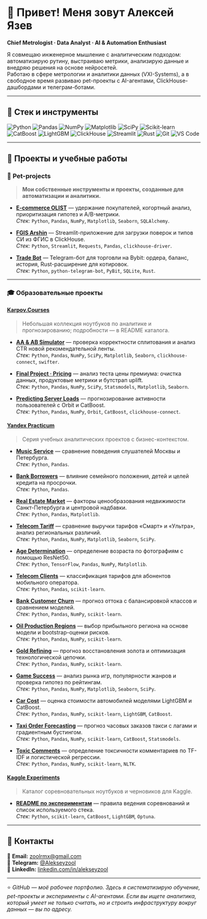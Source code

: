# 👋 Привет! Меня зовут Алексей Язев  

**Chief Metrologist · Data Analyst · AI & Automation Enthusiast**

Я совмещаю инженерное мышление с аналитическим подходом: автоматизирую рутину, выстраиваю метрики, анализирую данные и внедряю решения на основе нейросетей.  
Работаю в сфере метрологии и аналитики данных (VXI-Systems), а в свободное время развиваю pet-проекты с AI-агентами, ClickHouse-дашбордами и телеграм-ботами.  

---
## 🧠 Стек и инструменты

![Python](https://img.shields.io/badge/Python-3776AB?logo=python&logoColor=white)
![Pandas](https://img.shields.io/badge/Pandas-150458?logo=pandas&logoColor=white)
![NumPy](https://img.shields.io/badge/NumPy-013243?logo=numpy&logoColor=white)
![Matplotlib](https://img.shields.io/badge/Matplotlib-3776AB?logo=matplotlib&logoColor=white)
![SciPy](https://img.shields.io/badge/SciPy-8CAAE6?logo=scipy&logoColor=white)
![Scikit-learn](https://img.shields.io/badge/Scikit--learn-F7931E?logo=scikit-learn&logoColor=white)
![CatBoost](https://img.shields.io/badge/CatBoost-FFA500?logo=catboost&logoColor=white)
![LightGBM](https://img.shields.io/badge/LightGBM-20B2AA?logo=lightgbm&logoColor=white)
![ClickHouse](https://img.shields.io/badge/ClickHouse-FFCC00?logo=clickhouse&logoColor=black)
![Streamlit](https://img.shields.io/badge/Streamlit-FF4B4B?logo=streamlit&logoColor=white)
![Rust](https://img.shields.io/badge/Rust-DEA584?logo=rust&logoColor=black)
![Git](https://img.shields.io/badge/Git-F05032?logo=git&logoColor=white)
![VS Code](https://img.shields.io/badge/VS%20Code-007ACC?logo=visual-studio-code&logoColor=white)

---

## 🚀 Проекты и учебные работы

### 🧰 **Pet-projects**
> **Мои собственные инструменты и проекты, созданные для автоматизации и аналитики.**

- **[E-commerce OLIST](./01_pet_projects/E-commerce_OLIST)** — удержание покупателей, когортный анализ, приоритизация гипотез и A/B-метрики.  
  *Стек:* `Python`, `Pandas`, `NumPy`, `Matplotlib`, `Seaborn`, `SQLAlchemy`.

- **[FGIS Arshin](./01_pet_projects/FGIS_Arshin)** — Streamlit-приложение для загрузки поверок и типов СИ из ФГИС в ClickHouse.  
  *Стек:* `Python`, `Streamlit`, `Requests`, `Pandas`, `clickhouse-driver`.

- **[Trade Bot](./01_pet_projects/trade_bot)** — Telegram-бот для торговли на Bybit: ордера, баланс, история, Rust-расширение для котировок.  
  *Стек:* `Python`, `python-telegram-bot`, `PyBit`, `SQLite`, `Rust`.

---

### 🎓 **Образовательные проекты**

#### [**Karpov.Courses**](./02_karpov_courses)
> Небольшая коллекция ноутбуков по аналитике и прогнозированию; подробности — в README каталога.

- **[AA & AB Simulator](./02_karpov_courses/AA_AB_karpov_simulator.ipynb)** — проверка корректности сплитования и анализ CTR новой рекомендательной ленты.  
  *Стек:* `Python`, `Pandas`, `NumPy`, `SciPy`, `Matplotlib`, `Seaborn`, `clickhouse-connect`, `swifter`.

- **[Final Project · Pricing](./02_karpov_courses/Final_project_Karpov.ipynb)** — анализ теста цены премиума: очистка данных, продуктовые метрики и бутстрап uplift.  
  *Стек:* `Python`, `Pandas`, `NumPy`, `SciPy`, `Statsmodels`, `Matplotlib`, `Seaborn`.

- **[Predicting Server Loads](./02_karpov_courses/Predicting_server_loads.ipynb)** — прогнозирование активности пользователей с Orbit и CatBoost.  
  *Стек:* `Python`, `Pandas`, `NumPy`, `Orbit`, `CatBoost`, `clickhouse-connect`.

#### [**Yandex Practicum**](./03_yandex_practicum)
> Серия учебных аналитических проектов с бизнес-контекстом.

- **[Music Service](./03_yandex_practicum/01_music_service)** — сравнение поведения слушателей Москвы и Петербурга.  
  *Стек:* `Python`, `Pandas`.

- **[Bank Borrowers](./03_yandex_practicum/02_bank_borrowers)** — влияние семейного положения, детей и целей кредита на просрочки.  
  *Стек:* `Python`, `Pandas`.

- **[Real Estate Market](./03_yandex_practicum/03_real_estate_market)** — факторы ценообразования недвижимости Санкт-Петербурга и центровой надбавки.  
  *Стек:* `Python`, `Pandas`, `Matplotlib`.

- **[Telecom Tariff](./03_yandex_practicum/04_tariff_telecom)** — сравнение выручки тарифов «Смарт» и «Ультра», анализ региональных различий.  
  *Стек:* `Python`, `Pandas`, `NumPy`, `Matplotlib`, `Seaborn`, `SciPy`.

- **[Age Determination](./03_yandex_practicum/05_age_determination)** — определение возраста по фотографиям с помощью ResNet50.  
  *Стек:* `Python`, `TensorFlow`, `Pandas`, `NumPy`, `Matplotlib`.

- **[Telecom Clients](./03_yandex_practicum/06_telecom_clients)** — классификация тарифов для абонентов мобильного оператора.  
  *Стек:* `Python`, `Pandas`, `scikit-learn`.

- **[Bank Customer Churn](./03_yandex_practicum/07_churn_customer_bank)** — прогноз оттока с балансировкой классов и сравнением моделей.  
  *Стек:* `Python`, `Pandas`, `NumPy`, `scikit-learn`.

- **[Oil Production Regions](./03_yandex_practicum/08_region_oil_production)** — выбор прибыльного региона на основе модели и bootstrap-оценки рисков.  
  *Стек:* `Python`, `Pandas`, `NumPy`, `scikit-learn`.

- **[Gold Refining](./03_yandex_practicum/09_gold_refining)** — прогноз восстановления золота и оптимизация технологической цепочки.  
  *Стек:* `Python`, `Pandas`, `NumPy`, `scikit-learn`.

- **[Game Success](./03_yandex_practicum/10_game_success)** — анализ рынка игр, популярности жанров и проверка гипотез по рейтингам.  
  *Стек:* `Python`, `Pandas`, `NumPy`, `Matplotlib`, `Seaborn`, `SciPy`.

- **[Car Cost](./03_yandex_practicum/11_car_cost)** — оценка стоимости автомобилей моделями LightGBM и CatBoost.  
  *Стек:* `Python`, `Pandas`, `NumPy`, `scikit-learn`, `LightGBM`, `CatBoost`.

- **[Taxi Order Forecasting](./03_yandex_practicum/12_taxi_order_forecasting)** — прогноз часовых заказов такси с лагами и градиентным бустингом.  
  *Стек:* `Python`, `Pandas`, `NumPy`, `scikit-learn`, `CatBoost`, `Statsmodels`.

- **[Toxic Comments](./03_yandex_practicum/13_toxic_comments)** — определение токсичности комментариев по TF-IDF и логистической регрессии.  
  *Стек:* `Python`, `Pandas`, `NumPy`, `scikit-learn`, `NLTK`.

#### [**Kaggle Experiments**](./04_kaggle)
> Каталог соревновательных ноутбуков и черновиков для Kaggle.

- **[README по экспериментам](./04_kaggle/README.md)** — правила ведения соревнований и список используемого стека.  
  *Стек:* `Python`, `scikit-learn`, `CatBoost`, `LightGBM`, `Optuna`.

---



## 💬 Контакты

📧 **Email:** [zoolrmx@gmail.com](mailto:zoolrmx@gmail.com)  
💬 **Telegram:** [@Alekseyzool](https://t.me/Alekseyzool)  
💼 **LinkedIn:** [linkedin.com/in/alekseyzool](https://linkedin.com/in/alekseyzool)

---

⭐️ *GitHub — моё рабочее портфолио. Здесь я систематизирую обучение, pet-проекты и эксперименты с AI-агентами. Если вы ищете аналитика, который умеет не только считать, но и строить инфраструктуру вокруг данных — вы по адресу.*
